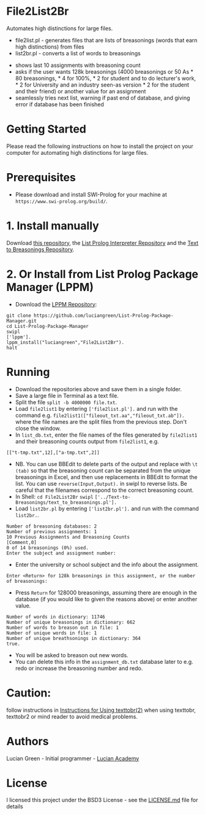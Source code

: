# File2List2Br

Automates high distinctions for large files.

* file2list.pl - generates files that are lists of breasonings (words that earn high distinctions) from files
* list2br.pl - converts a list of words to breasonings
- shows last 10 assignments with breasoning count
- asks if the user wants 128k breasonings (4000 breasonings or 50 As * 80 breasonings, * 4 for 100%, * 2 for student and to do lecturer's work, * 2 for University and an industry seen-as version * 2 for the student and their friend) or another value for an assignment
- seamlessly tries next list, warning if past end of database, and giving error if database has been finished

# Getting Started

Please read the following instructions on how to install the project on your computer for automating high distinctions for large files.

# Prerequisites

* Please download and install SWI-Prolog for your machine at `https://www.swi-prolog.org/build/`.

# 1. Install manually

Download <a href="http://github.com/luciangreen/File2List2Br/">this repository</a>, the <a href="https://github.com/luciangreen/listprologinterpreter">List Prolog Interpreter Repository</a> and the <a href="https://github.com/luciangreen/Text-to-Breasonings">Text to Breasonings Repository</a>.

# 2. Or Install from List Prolog Package Manager (LPPM)

* Download the <a href="https://github.com/luciangreen/List-Prolog-Package-Manager">LPPM Repository</a>:

```
git clone https://github.com/luciangreen/List-Prolog-Package-Manager.git
cd List-Prolog-Package-Manager
swipl
['lppm'].
lppm_install("luciangreen","File2List2Br").
halt
```

# Running

* Download the repositories above and save them in a single folder.
* Save a large file in Terminal as a text file.
* Split the file `split -b 4000000 file.txt`.
* Load `file2list1` by entering `['file2list.pl'].` and run with the command e.g. `file2list1(["fileout_txt.aa","fileout_txt.ab"]).` where the file names are the split files from the previous step.  Don't close the window.
* In `list_db.txt`, enter the file names of the files generated by `file2list1` and their breasoning counts output from `file2list1`, e.g.
```
[["t-tmp.txt",12],["a-tmp.txt",2]]
```
* NB. You can use BBEdit to delete parts of the output and replace with `\t (tab)` so that the breasoning count can be separated from the unique breasonings in Excel, and then use replacements in BBEdit to format the list.  You can use `reverse(Input,Output).` in swipl to reverse lists.  Be careful that the filenames correspond to the correct breasoning count.
* In Shell:
`cd File2List2Br`
`swipl`
`['../Text-to-Breasonings/text_to_breasonings.pl'].`
* Load `list2br.pl` by entering `['list2br.pl'].` and run with the command `list2br.`.
```
Number of breasoning databases: 2
Number of previous assignments: 1
10 Previous Assignments and Breasoning Counts
[Comment,0]
0 of 14 breasonings (0%) used.
Enter the subject and assignment number: 
```
* Enter the university or school subject and the info about the assignment.
```
Enter <Return> for 128k breasonings in this assignment, or the number of breasonings:
```
* Press `Return` for 128000 breasonings, assuming there are enough in the database (if you would like to given the reasons above) or enter another value.
```
Number of words in dictionary: 11746
Number of unique breasonings in dictionary: 662
Number of words to breason out in file: 1
Number of unique words in file: 1
Number of unique breathsonings in dictionary: 364
true.
```
* You will be asked to breason out new words.
* You can delete this info in the `assignment_db.txt` database later to e.g. redo or increase the breasoning number and redo.

# Caution:

follow instructions in <a href="https://github.com/luciangreen/Text-to-Breasonings/blob/master/Instructions_for_Using_texttobr(2).pl.txt">Instructions for Using texttobr(2)</a> when using texttobr, texttobr2 or mind reader to avoid medical problems.

# Authors

Lucian Green - Initial programmer - <a href="https://www.lucianacademy.com/">Lucian Academy</a>

# License

I licensed this project under the BSD3 License - see the <a href="LICENSE">LICENSE.md</a> file for details

